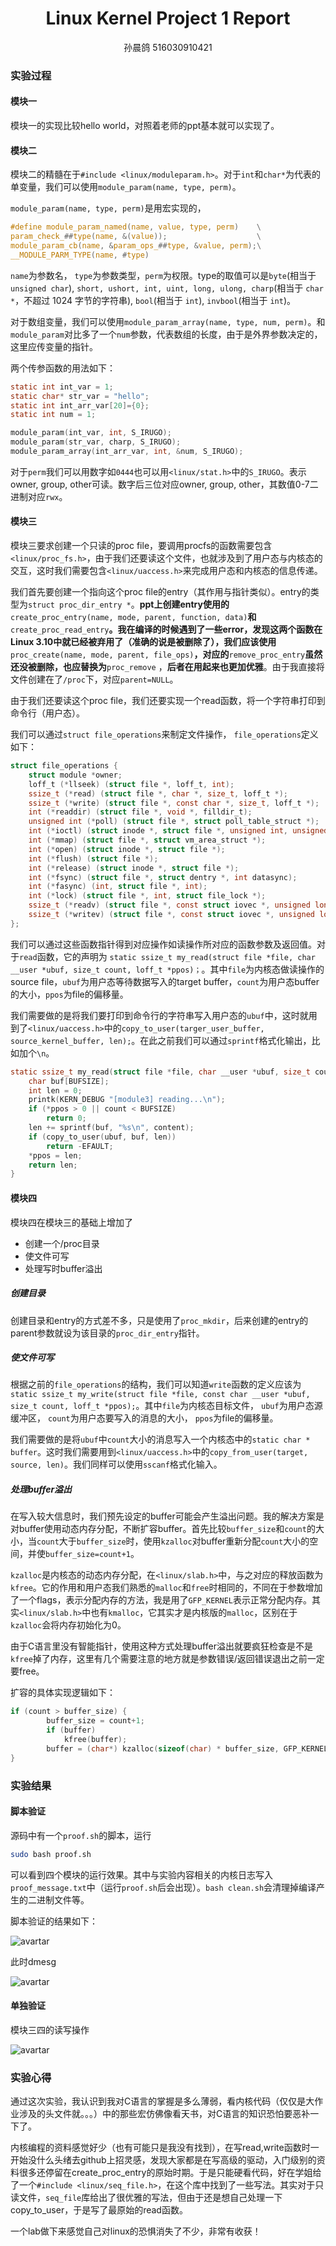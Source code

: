 # <center>Linux Kernel Project 1 Report

<center>孙晨鸽 516030910421</center>

### 实验过程

#### 模块一
模块一的实现比较hello world，对照着老师的ppt基本就可以实现了。

#### 模块二
模块二的精髓在于```#include <linux/moduleparam.h>```。对于```int```和```char*```为代表的单变量，我们可以使用```module_param(name, type, perm)```。
	
```module_param(name, type, perm)```是用宏实现的，

```c
#define module_param_named(name, value, type, perm)    \
param_check_##type(name, &(value));                    \
module_param_cb(name, &param_ops_##type, &value, perm);\
__MODULE_PARM_TYPE(name, #type)
```

```name```为参数名， ```type```为参数类型，```perm```为权限。type的取值可以是```byte```(相当于 ```unsigned char```), ```short, ushort, int, uint, long, ulong, charp```(相当于 ```char
*```，不超过 1024 字节的字符串), ```bool```(相当于 ```int```), ```invbool```(相当于 ```int```)。

对于数组变量，我们可以使用```module_param_array(name, type, num, perm)```。和```module_param```对比多了一个```num```参数，代表数组的长度，由于是外界参数决定的，这里应传变量的指针。

两个传参函数的用法如下：

```c
static int int_var = 1;
static char* str_var = "hello";
static int int_arr_var[20]={0};
static int num = 1;

module_param(int_var, int, S_IRUGO);
module_param(str_var, charp, S_IRUGO);
module_param_array(int_arr_var, int, &num, S_IRUGO);
```

对于```perm```我们可以用数字如```0444```也可以用```<linux/stat.h>```中的```S_IRUGO```。表示owner, group, other可读。数字后三位对应owner, group, other，其数值0-7二进制对应```rwx```。

#### 模块三
模块三要求创建一个只读的proc file，要调用procfs的函数需要包含```<linux/proc_fs.h>```，由于我们还要读这个文件，也就涉及到了用户态与内核态的交互，这时我们需要包含```<linux/uaccess.h>```来完成用户态和内核态的信息传递。

我们首先要创建一个指向这个proc file的entry（其作用与指针类似）。entry的类型为```struct proc_dir_entry *```。**ppt上创建entry使用的**```create_proc_entry(name, mode, parent, function, data)```**和**```create_proc_read_entry```**。我在编译的时候遇到了一些error，发现这两个函数在Linux 3.10中就已经被弃用了（准确的说是被删除了），我们应该使用**```proc_create(name, mode, parent, file_ops)```**，对应的**```remove_proc_entry```**虽然还没被删除，也应替换为**```proc_remove``` ，**后者在用起来也更加优雅**。由于我直接将文件创建在了```/proc```下，对应```parent=NULL```。

由于我们还要读这个proc file，我们还要实现一个read函数，将一个字符串打印到命令行（用户态）。

我们可以通过```struct file_operations```来制定文件操作， ```file_operations```定义如下：

```c
struct file_operations {  
    struct module *owner;  
    loff_t (*llseek) (struct file *, loff_t, int);  
    ssize_t (*read) (struct file *, char *, size_t, loff_t *);  
    ssize_t (*write) (struct file *, const char *, size_t, loff_t *);  
    int (*readdir) (struct file *, void *, filldir_t);  
    unsigned int (*poll) (struct file *, struct poll_table_struct *);  
    int (*ioctl) (struct inode *, struct file *, unsigned int, unsigned long);  
    int (*mmap) (struct file *, struct vm_area_struct *);  
    int (*open) (struct inode *, struct file *);  
    int (*flush) (struct file *);  
    int (*release) (struct inode *, struct file *);  
    int (*fsync) (struct file *, struct dentry *, int datasync);  
    int (*fasync) (int, struct file *, int);  
    int (*lock) (struct file *, int, struct file_lock *);  
    ssize_t (*readv) (struct file *, const struct iovec *, unsigned long, loff_t *);  
    ssize_t (*writev) (struct file *, const struct iovec *, unsigned long, loff_t *);  
};
```

我们可以通过这些函数指针得到对应操作如读操作所对应的函数参数及返回值。对于```read```函数，它的声明为
```static ssize_t my_read(struct file *file, char __user *ubuf, size_t count, loff_t *ppos)；```。其中```file```为内核态做读操作的source file，```ubuf```为用户态等待数据写入的target buffer，```count```为用户态buffer的大小，```ppos```为file的偏移量。

我们需要做的是将我们要打印到命令行的字符串写入用户态的```ubuf```中，这时就用到了```<linux/uaccess.h>```中的```copy_to_user(targer_user_buffer, source_kernel_buffer, len);```。在此之前我们可以通过```sprintf```格式化输出，比如加个```\n```。

```c
static ssize_t my_read(struct file *file, char __user *ubuf, size_t count, loff_t *ppos) {
	char buf[BUFSIZE];
	int len = 0;
	printk(KERN_DEBUG "[module3] reading...\n");
	if (*ppos > 0 || count < BUFSIZE)
		return 0;
	len += sprintf(buf, "%s\n", content);
	if (copy_to_user(ubuf, buf, len))
		return -EFAULT;
	*ppos = len;
	return len;
}
```

#### 模块四

模块四在模块三的基础上增加了

* 创建一个/proc目录
* 使文件可写
* 处理写时buffer溢出

##### 创建目录

创建目录和entry的方式差不多，只是使用了```proc_mkdir```，后来创建的entry的parent参数就设为该目录的```proc_dir_entry```指针。

##### 使文件可写

根据之前的```file_operations```的结构，我们可以知道```write```函数的定义应该为```static ssize_t my_write(struct file *file, const char __user *ubuf, size_t count, loff_t *ppos);```。其中```file```为内核态目标文件， ```ubuf```为用户态源缓冲区， ```count```为用户态要写入的消息的大小， ```ppos```为file的偏移量。

我们需要做的是将```ubuf```中```count```大小的消息写入一个内核态中的```static char * buffer```。这时我们需要用到```<linux/uaccess.h>```中的```copy_from_user(target, source, len)```。我们同样可以使用```sscanf```格式化输入。

##### 处理buffer溢出

在写入较大信息时，我们预先设定的buffer可能会产生溢出问题。我的解决方案是对buffer使用动态内存分配，不断扩容buffer。首先比较```buffer_size```和```count```的大小，当```count```大于```buffer_size```时，使用```kzalloc```对buffer重新分配```count```大小的空间，并使```buffer_size=count+1```。

```kzalloc```是内核态的动态内存分配，在```<linux/slab.h>```中，与之对应的释放函数为```kfree```。它的作用和用户态我们熟悉的```malloc```和```free```时相同的，不同在于参数增加了一个flags，表示分配内存的方法，我是用了```GFP_KERNEL```表示正常分配内存。其实```<linux/slab.h>```中也有```kmalloc```，它其实才是内核版的```malloc```，区别在于```kzalloc```会将内存初始化为0。

由于C语言里没有智能指针，使用这种方式处理buffer溢出就要疯狂检查是不是```kfree```掉了内存，这里有几个需要注意的地方就是参数错误/返回错误退出之前一定要free。

扩容的具体实现逻辑如下：

```c
if (count > buffer_size) {
		buffer_size = count+1;
		if (buffer) 
			kfree(buffer);
		buffer = (char*) kzalloc(sizeof(char) * buffer_size, GFP_KERNEL);
}
```

### 实验结果

#### 脚本验证
源码中有一个```proof.sh```的脚本，运行

```bash
sudo bash proof.sh
```
可以看到四个模块的运行效果。其中与实验内容相关的内核日志写入```proof_message.txt```中（运行```proof.sh```后会出现）。```bash clean.sh```会清理掉编译产生的二进制文件等。

脚本验证的结果如下：

![avartar](pic/pic1.png)

此时dmesg

![avartar](pic/pic2.png)

#### 单独验证

模块三四的读写操作

![avartar](pic/pic3.png)

### 实验心得

通过这次实验，我认识到我对C语言的掌握是多么薄弱，看内核代码（仅仅是大作业涉及的头文件就。。。）中的那些宏仿佛像看天书，对C语言的知识恐怕要恶补一下了。

内核编程的资料感觉好少（也有可能只是我没有找到），在写read,write函数时一开始没什么头绪去github上招灵感，发现大家都是在写高级的驱动，入门级别的资料很多还停留在create\_proc\_entry的原始时期。于是只能硬看代码，好在学姐给了一个```#include <linux/seq_file.h>```，在这个库中找到了一些写法。其实对于只读文件，```seq_file```库给出了很优雅的写法，但由于还是想自己处理一下copy\_to\_user，于是写了最原始的read函数。

一个lab做下来感觉自己对linux的恐惧消失了不少，非常有收获！